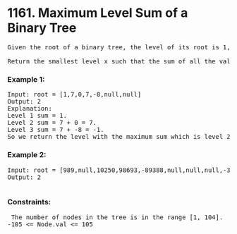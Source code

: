 # 1161. Maximum Level Sum of a Binary Tree

<pre>Given the root of a binary tree, the level of its root is 1, the level of its children is 2, and so on.

Return the smallest level x such that the sum of all the values of nodes at level x is maximal.</pre>

 

### Example 1:

<pre>
Input: root = [1,7,0,7,-8,null,null]
Output: 2
Explanation: 
Level 1 sum = 1.
Level 2 sum = 7 + 0 = 7.
Level 3 sum = 7 + -8 = -1.
So we return the level with the maximum sum which is level 2.
</pre>

### Example 2:
<pre>
Input: root = [989,null,10250,98693,-89388,null,null,null,-32127]
Output: 2
 </pre>
 
### Constraints:

<pre> The number of nodes in the tree is in the range [1, 104].
-105 <= Node.val <= 105</pre>
